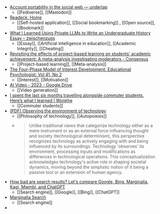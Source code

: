 - [Account portability in the social web — underlap](https://underlap.org/account-portability-in-the-social-web)
	- [[Fediverse]], [[Mastodon]]
- [Readeck: Home](https://readeck.org/en/)
	- [[Self-hosted application]], [[Social bookmarking]] , [[Open source]], [[Bookmark]]
- [What I Learned Using Private LLMs to Write an Undergraduate History Essay – zwischenzugs](https://zwischenzugs.com/2023/12/27/what-i-learned-using-private-llms-to-write-an-undergraduate-history-essay/)
	- [[Essay]], [[Artificial intelligence in education]], [[Academic Integrity]], [[Cheating]]
- [Revisiting the effects of project-based learning on students’ academic achievement: A meta-analysis investigating moderators - Consensus](https://consensus.app/papers/revisiting-effects-projectbased-students-metaanalysis-chen/8dfeb19af35a5f708d518c2599168013/)
	- [[Project-based learning]], [[Meta-analysis]]
- [The Four-Phase Model of Interest Development: Educational Psychologist: Vol 41, No 2](https://www.tandfonline.com/doi/abs/10.1207/s15326985ep4102_4)
	- [[Interest]], [[Motivation]]
- [AI Video - 2023 - Google Drive](https://docs.google.com/spreadsheets/d/1FZqG6ESvUzfkZB7AOW5YE9pOYOUfjzw7h6XLREvOJo8/htmlview?pli=1#gid=0)
	- [[Video generation]]
- [I spent the last six months travelling alongside commuter students. Here’s what I learned | Wonkhe](https://wonkhe.com/blogs/i-spent-the-last-six-months-travelling-alongside-commuter-students-heres-what-i-learned/)
	- [[Commuter students]]
- [(PDF) Observing the environment of technology](https://www.researchgate.net/publication/376722582_Observing_the_environment_of_technology)
	- [[Philosophy of technology]], [[Autopoiesis]]
	- >Unlike traditional views that categorize technology either as a mere instrument or as an external force influencing thought and society (technological determinism), this perspective recognizes technology as actively engaging with and being influenced by its surroundings. Technology 'observes' its environment, processing inputs and modifications as differences in technological operations. This conceptualization acknowledges technology's active role in shaping societal dynamics, moving beyond the simplistic notion of it being a passive tool or an extension of human agency.
- [How bad are search results? Let's compare Google, Bing, Marginalia, Kagi, Mwmbl, and ChatGPT](https://danluu.com/seo-spam/)
	- [[Search engine]], [[Google]], [[Bing]], [[ChatGPT]]
- [Marginalia Search](https://search.marginalia.nu/)
	- [[Search engine]]
-